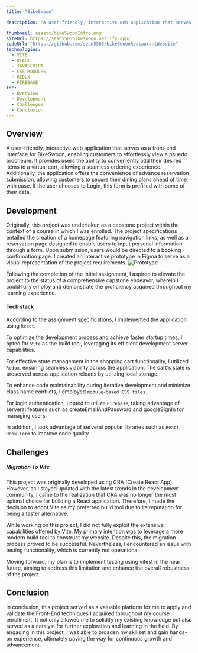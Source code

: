 ```yaml
---
title: "BikeSwoon"

description: "A user-friendly, interactive web application that serves as a front-end interface for BikeSwoon, enabling customers to effortlessly view a psuedo brocheure. It provides users the ability to conveniently add their desired items to a virtual cart, allowing a seamless ordering experience. Additionally, the application offers the convenience of advance reservation submission, allowing customers to secure their dining plans ahead of time with ease. If the user chooses to Login, this form is prefilled with some of their data. "

thumbnail: assets/bikeSwoonIntro.png
siteUrl: https://sean5505bikeswoon.netlify.app/
codeUrl: "https://github.com/sean5505/bikeSwoonRestaurantWebsite"
technologies:
  - VITE
  - REACT
  - JAVASCRIPT
  - CSS MODULES
  - REDUX
  - FIREBASE
toc:
  - Overview
  - Development
  - Challenges
  - Conclusion
---
```


## Overview

A user-friendly, interactive web application that serves as a front-end interface for BikeSwoon, enabling customers to effortlessly view a psuedo brocheure. It provides users the ability to conveniently add their desired items to a virtual cart, allowing a seamless ordering experience. Additionally, the application offers the convenience of advance reservation submission, allowing customers to secure their dining plans ahead of time with ease. If the user chooses to Login, this form is prefilled with some of their data. 

## Development

Originally, this project was undertaken as a capstone project within the context of a course in which I was enrolled. The project specifications entailed the creation of a homepage featuring navigation links, as well as a reservation page designed to enable users to input personal information through a form. Upon submission, users would be directed to a booking confirmation page. I created an interactive prototype in Figma to serve as a visual representation of the project requirements. ![Prototype](/assets/bikeSwoonDesign.png)

Following the completion of the initial assignment, I aspired to elevate the project to the status of a comprehensive capstone endeavor, wherein I could fully employ and demonstrate the proficiency acquired throughout my learning experience.

#### **Tech stack**

According to the assignment specifications, I implemented the application using `React`. 

To optimize the development process and achieve faster startup times, I opted for `Vite` as the build tool, leveraging its efficient development server capabilities. 

For effective state management in the shopping cart functionality, I utilized `Redux`, ensuring seamless viability across the application. The cart's state is preserved across application reloads by utilizing local storage.

To enhance code maintainability during iterative development and minimize class name conflicts, I employed `module-based CSS files`.

For login authentication, I opted to utilize `Firebase`, taking advantage of serveral features such as createEmailAndPassword and googleSignIn for managing users.

In addition, I took advantage of serveral popular libraries such as `React-Hook-Form` to improve code quality.  

## Challenges

##### **Migration To Vite**

This project was originally developed using CRA (Create React App). However, as I stayed updated with the latest trends in the development community, I came to the realization that CRA was no longer the most optimal choice for building a React application. Therefore, I made the decision to adopt Vite as my preferred build tool due to its reputation for being a faster alternative.

While working on this project, I did not fully exploit the extensive capabilities offered by Vite. My primary intention was to leverage a more modern build tool to construct my website. Despite this, the migration process proved to be successful. Nevertheless, I encountered an issue with testing functionality, which is currently not operational.

Moving forward, my plan is to implement testing using vitest in the near future, aiming to address this limitation and enhance the overall robustness of the project.

## Conclusion

In conclusion, this project served as a valuable platform for me to apply and validate the Front-End techniques I acquired throughout my course enrollment. It not only allowed me to solidify my existing knowledge but also served as a catalyst for further exploration and learning in the field. By engaging in this project, I was able to broaden my skillset and gain hands-on experience, ultimately paving the way for continuous growth and advancement.
